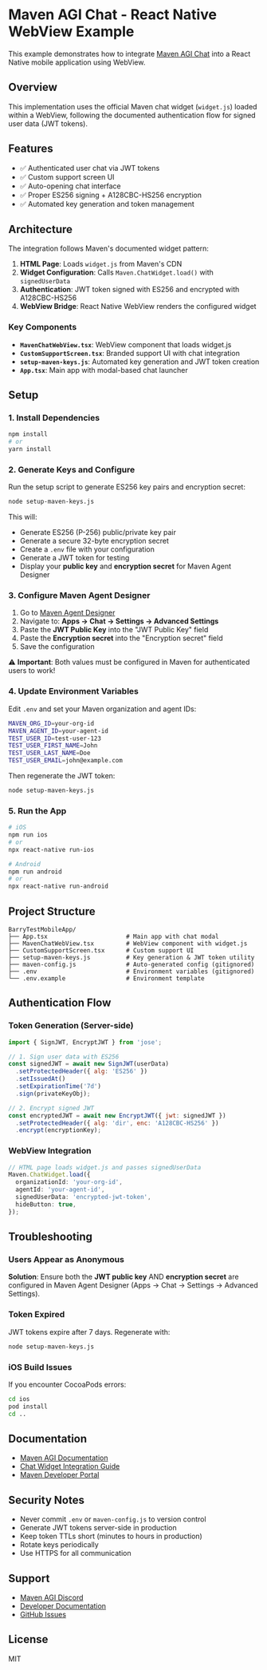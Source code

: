 # Maven AGI Chat - React Native WebView Example

This example demonstrates how to integrate [Maven AGI Chat](https://www.mavenagi.com) into a React Native mobile application using WebView.

## Overview

This implementation uses the official Maven chat widget (`widget.js`) loaded within a WebView, following the documented authentication flow for signed user data (JWT tokens).

## Features

- ✅ Authenticated user chat via JWT tokens
- ✅ Custom support screen UI
- ✅ Auto-opening chat interface
- ✅ Proper ES256 signing + A128CBC-HS256 encryption
- ✅ Automated key generation and token management

## Architecture

The integration follows Maven's documented widget pattern:

1. **HTML Page**: Loads `widget.js` from Maven's CDN
2. **Widget Configuration**: Calls `Maven.ChatWidget.load()` with `signedUserData`
3. **Authentication**: JWT token signed with ES256 and encrypted with A128CBC-HS256
4. **WebView Bridge**: React Native WebView renders the configured widget

### Key Components

- **`MavenChatWebView.tsx`**: WebView component that loads widget.js
- **`CustomSupportScreen.tsx`**: Branded support UI with chat integration
- **`setup-maven-keys.js`**: Automated key generation and JWT token creation
- **`App.tsx`**: Main app with modal-based chat launcher

## Setup

### 1. Install Dependencies

```bash
npm install
# or
yarn install
```

### 2. Generate Keys and Configure

Run the setup script to generate ES256 key pairs and encryption secret:

```bash
node setup-maven-keys.js
```

This will:
- Generate ES256 (P-256) public/private key pair
- Generate a secure 32-byte encryption secret
- Create a `.env` file with your configuration
- Generate a JWT token for testing
- Display your **public key** and **encryption secret** for Maven Agent Designer

### 3. Configure Maven Agent Designer

1. Go to [Maven Agent Designer](https://agent.mavenagi.com)
2. Navigate to: **Apps → Chat → Settings → Advanced Settings**
3. Paste the **JWT Public Key** into the "JWT Public Key" field
4. Paste the **Encryption secret** into the "Encryption secret" field
5. Save the configuration

⚠️ **Important**: Both values must be configured in Maven for authenticated users to work!

### 4. Update Environment Variables

Edit `.env` and set your Maven organization and agent IDs:

```bash
MAVEN_ORG_ID=your-org-id
MAVEN_AGENT_ID=your-agent-id
TEST_USER_ID=test-user-123
TEST_USER_FIRST_NAME=John
TEST_USER_LAST_NAME=Doe
TEST_USER_EMAIL=john@example.com
```

Then regenerate the JWT token:

```bash
node setup-maven-keys.js
```

### 5. Run the App

```bash
# iOS
npm run ios
# or
npx react-native run-ios

# Android
npm run android
# or
npx react-native run-android
```

## Project Structure

```
BarryTestMobileApp/
├── App.tsx                      # Main app with chat modal
├── MavenChatWebView.tsx         # WebView component with widget.js
├── CustomSupportScreen.tsx      # Custom support UI
├── setup-maven-keys.js          # Key generation & JWT token utility
├── maven-config.js              # Auto-generated config (gitignored)
├── .env                         # Environment variables (gitignored)
└── .env.example                 # Environment template
```

## Authentication Flow

### Token Generation (Server-side)

```javascript
import { SignJWT, EncryptJWT } from 'jose';

// 1. Sign user data with ES256
const signedJWT = await new SignJWT(userData)
  .setProtectedHeader({ alg: 'ES256' })
  .setIssuedAt()
  .setExpirationTime('7d')
  .sign(privateKeyObj);

// 2. Encrypt signed JWT
const encryptedJWT = await new EncryptJWT({ jwt: signedJWT })
  .setProtectedHeader({ alg: 'dir', enc: 'A128CBC-HS256' })
  .encrypt(encryptionKey);
```

### WebView Integration

```typescript
// HTML page loads widget.js and passes signedUserData
Maven.ChatWidget.load({
  organizationId: 'your-org-id',
  agentId: 'your-agent-id',
  signedUserData: 'encrypted-jwt-token',
  hideButton: true,
});
```

## Troubleshooting

### Users Appear as Anonymous

**Solution**: Ensure both the **JWT public key** AND **encryption secret** are configured in Maven Agent Designer (Apps → Chat → Settings → Advanced Settings).

### Token Expired

JWT tokens expire after 7 days. Regenerate with:

```bash
node setup-maven-keys.js
```

### iOS Build Issues

If you encounter CocoaPods errors:

```bash
cd ios
pod install
cd ..
```

## Documentation

- [Maven AGI Documentation](https://docs.mavenagi.com)
- [Chat Widget Integration Guide](https://docs.mavenagi.com/apps/chat)
- [Maven Developer Portal](https://developers.mavenagi.com)

## Security Notes

- Never commit `.env` or `maven-config.js` to version control
- Generate JWT tokens server-side in production
- Keep token TTLs short (minutes to hours in production)
- Rotate keys periodically
- Use HTTPS for all communication

## Support

- [Maven AGI Discord](https://discord.mavenagi.com)
- [Developer Documentation](https://developers.mavenagi.com)
- [GitHub Issues](https://github.com/mavenagi-apps/react-native-webview-example/issues)

## License

MIT